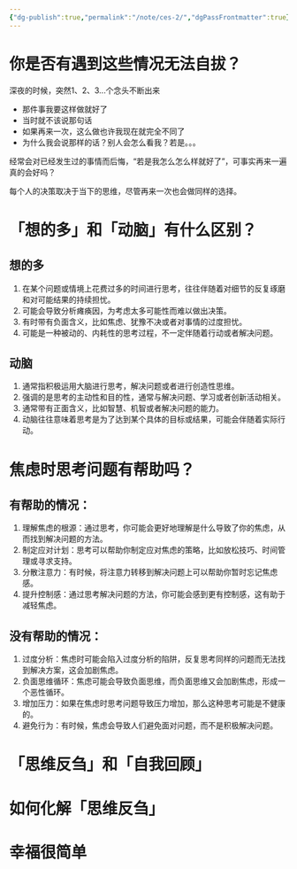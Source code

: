 ```yaml
---
{"dg-publish":true,"permalink":"/note/ces-2/","dgPassFrontmatter":true}
---
```


# 你是否有遇到这些情况无法自拔？

深夜的时候，突然1、2、3...个念头不断出来
- 那件事我要这样做就好了
- 当时就不该说那句话
- 如果再来一次，这么做也许我现在就完全不同了
- 为什么我会说那样的话？别人会怎么看我？若是。。。

经常会对已经发生过的事情而后悔，“若是我怎么怎么样就好了”，可事实再来一遍真的会好吗？

每个人的决策取决于当下的思维，尽管再来一次也会做同样的选择。


# 「想的多」和「动脑」有什么区别？
## 想的多
1. 在某个问题或情境上花费过多的时间进行思考，往往伴随着对细节的反复琢磨和对可能结果的持续担忧。
2. 可能会导致分析瘫痪因，为考虑太多可能性而难以做出决策。
3. 有时带有负面含义，比如焦虑、犹豫不决或者对事情的过度担忧。
4. 可能是一种被动的、内耗性的思考过程，不一定伴随着行动或者解决问题。
## 动脑
1. 通常指积极运用大脑进行思考，解决问题或者进行创造性思维。
2. 强调的是思考的主动性和目的性，通常与解决问题、学习或者创新活动相关。
3. 通常带有正面含义，比如智慧、机智或者解决问题的能力。
4. 动脑往往意味着思考是为了达到某个具体的目标或结果，可能会伴随着实际行动。

# 焦虑时思考问题有帮助吗？
## 有帮助的情况：

1. 理解焦虑的根源：通过思考，你可能会更好地理解是什么导致了你的焦虑，从而找到解决问题的方法。
2. 制定应对计划：思考可以帮助你制定应对焦虑的策略，比如放松技巧、时间管理或寻求支持。
3. 分散注意力：有时候，将注意力转移到解决问题上可以帮助你暂时忘记焦虑感。
4. 提升控制感：通过思考解决问题的方法，你可能会感到更有控制感，这有助于减轻焦虑。

## 没有帮助的情况：

1. 过度分析：焦虑时可能会陷入过度分析的陷阱，反复思考同样的问题而无法找到解决方案，这会加剧焦虑。
2. 负面思维循环：焦虑可能会导致负面思维，而负面思维又会加剧焦虑，形成一个恶性循环。
3. 增加压力：如果在焦虑时思考问题导致压力增加，那么这种思考可能是不健康的。
4. 避免行为：有时候，焦虑会导致人们避免面对问题，而不是积极解决问题。


# 「思维反刍」和「自我回顾」



# 如何化解「思维反刍」


# 幸福很简单